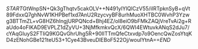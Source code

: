 $START$GtWnpSN+Qk3gThqtv5cakOLV++N491ylYlQlCzV55/iIRTpknSyB+qVt89FdxxQ7ghNvW1KHPBef1xd7AnU2RzycvyBF8urhMuoXHTBC0WvhP3Yzwg3BTTmZL+vG8HZ6hIngjURPQNcd+Bhj4EZ/oI8eiO9bFMkZAQjVreTvAi2g+RaUdo4oFIKAD9EVPLZ1dZyVU+3NjMfkmkvQcX/6QWI4EWtuvkANqS2dJu7/cYAqGIuyS2FTIiQ9KGQvGhrUhg5R+90IITTmQfeCtxvdp7o9OencQwZosYtqKD4zENohGBe121teU53+1Cye43BveuDIEBoF522Oj/wouIYtnA==$END$